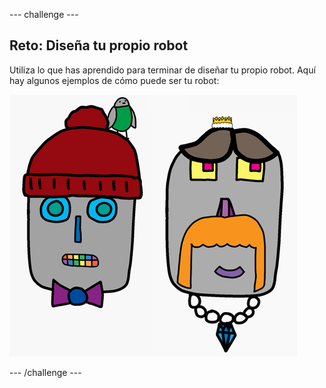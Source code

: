 --- challenge ---
## Reto: Diseña tu propio robot
Utiliza lo que has aprendido para terminar de diseñar tu propio robot. Aquí hay algunos ejemplos de cómo puede ser tu robot:

![screenshot](images/robot-examples.png)

--- /challenge ---
